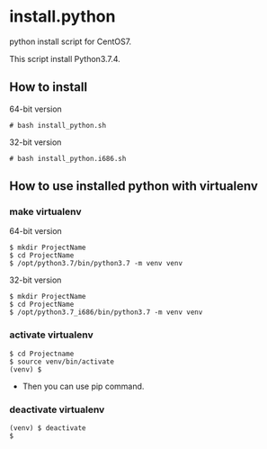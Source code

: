 install.python
==============

python install script for CentOS7.

This script install Python3.7.4.


How to install
--------------

 64-bit version

	# bash install_python.sh

 32-bit version

	# bash install_python.i686.sh


How to use installed python with virtualenv
-------------------------------------------

### make virtualenv

 64-bit version

	$ mkdir ProjectName
	$ cd ProjectName
	$ /opt/python3.7/bin/python3.7 -m venv venv

 32-bit version

	$ mkdir ProjectName
	$ cd ProjectName
	$ /opt/python3.7_i686/bin/python3.7 -m venv venv

### activate virtualenv

	$ cd Projectname
	$ source venv/bin/activate
	(venv) $

- Then you can use pip command.

### deactivate virtualenv

	(venv) $ deactivate
	$
